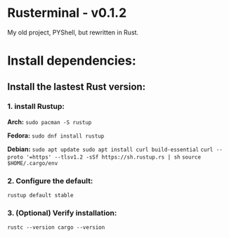 # Rusterminal - v0.1.2
My old project, PYShell, but rewritten in Rust.

# Install dependencies:

## Install the lastest Rust version:
### 1. install Rustup:

**Arch:**
`sudo pacman -S rustup` 

**Fedora:**
`sudo dnf install rustup`

**Debian:**
`sudo apt update
sudo apt install curl build-essential`
`curl --proto '=https' --tlsv1.2 -sSf https://sh.rustup.rs | sh`
`source $HOME/.cargo/env`

### 2. Configure the default:
`rustup default stable`

### 3. (Optional) Verify installation:
`rustc --version
cargo --version`

